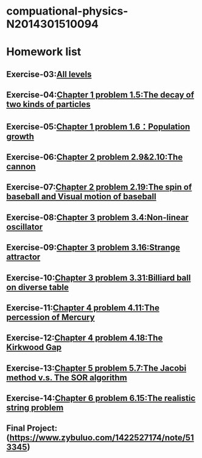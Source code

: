 # compuational-physics-N2014301510094
# Homework list
## Exercise-03:[All levels]()
## Exercise-04:[Chapter 1 problem 1.5:The decay of two kinds of particles](https://www.zybuluo.com/mdeditor#513345)
## Exercise-05:[Chapter 1 problem 1.6：Population growth]()
## Exercise-06:[Chapter 2 problem 2.9&2.10:The cannon](https://www.zybuluo.com/mdeditor#513345)
## Exercise-07:[Chapter 2 problem 2.19:The spin of baseball and Visual motion of baseball]()
## Exercise-08:[Chapter 3 problem 3.4:Non-linear oscillator]()
## Exercise-09:[Chapter 3 problem 3.16:Strange attractor]()
## Exercise-10:[Chapter 3 problem 3.31:Billiard ball on diverse table]()
## Exercise-11:[Chapter 4 problem 4.11:The percession of Mercury]()
## Exercise-12:[Chapter 4 problem 4.18:The Kirkwood Gap](https://www.zybuluo.com/1422527174/note/513345)
## Exercise-13:[Chapter 5 problem 5.7:The Jacobi method v.s. The SOR algorithm]()
## Exercise-14:[Chapter 6 problem 6.15:The realistic string problem]()
## Final Project:(https://www.zybuluo.com/1422527174/note/513345)

